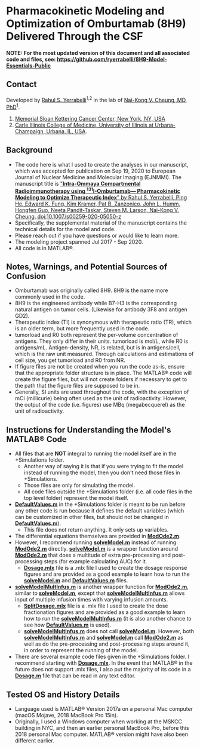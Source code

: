 # Pharmacokinetic Modeling and Optimization of Omburtamab (8H9) Delivered Through the CSF  

**NOTE: For the most updated version of this document and all associated code and files, see: https://github.com/ryerrabelli/8H9-Model-Essentials-Public**

## Contact  

 Developed by [Rahul S. Yerrabelli](https://orcid.org/0000-0002-7670-9601)<sup>1,2</sup> in the lab of [Nai-Kong V. Cheung, MD, PhD](https://orcid.org/0000-0001-6323-5171
)<sup>1</sup>.  
 1. [Memorial Sloan Kettering Cancer Center, New York, NY, USA](https://www.mskcc.org/research-areas/labs/nai-kong-cheung)  
 1. [Carle Illinois College of Medicine, University of Illinois at Urbana-Champaign, Urbana, IL, USA](https://medicine.illinois.edu/).  



## Background  
* The code here is what I used to create the analyses in our manuscript, which was accepted for publication on Sep 19, 2020 to European Journal of Nuclear Medicine and Molecular Imaging (EJNMMI). The manuscript title is ["**Intra-Ommaya Compartmental Radioimmunotherapy using <sup>131</sup>I-Omburtamab— Pharmacokinetic Modeling to Optimize Therapeutic Index**" by Rahul S. Yerrabelli, Ping He, Edward K. Fung, Kim Kramer, Pat B. Zanzonico, John L. Humm, Hongfen Guo, Neeta Pandit-Taskar, Steven M. Larson, Nai-Kong V. Cheung. doi:10.1007/s00259-020-05050-z](https://doi.org/10.1007/s00259-020-05050-z)  
* Specifically, the supplemental material of the manuscript contains the technical details for the model and code.
* Please reach out if you have questions or would like to learn more.  
* The modeling project spanned Jul 2017 - Sep 2020.  
* All code is in MATLAB®.


## Notes, Warnings, and Potential Sources of Confusion  
* Omburtamab was originally called 8H9. 8H9 is the name more commonly used in the code.  
* 8H9 is the engineered antibody while B7-H3 is the corresponding natural antigen on tumor cells. (Likewise for antibody 3F8 and antigen GD2).  
* Therapeutic index (TI) is synonymous with therapeutic ratio (TR), which is an older term, but more frequently used in the code.  
* tumorload and R0 both represent the per-volume concentration of antigens. They only differ in their units. tumorload is mol/L, while R0 is antigens/mL. Antigen-density, NR, is related, but is in antigens/cell, which is the raw unit measured. Through calculations and estimations of cell size, you get tumorload and R0 from NR.  
* If figure files are not be created when you run the code as-is, ensure that the appropriate folder structure is in place. The MATLAB® code will create the figure files, but will not create folders if necessary to get to the path that the figure files are supposed to be in.  
* Generally, SI units are used throughout the code, with the exception of mCi (millicurie) being often used as the unit of radioactivity. However, the output of the code (i.e. figures) use MBq (megabecquerel) as the unit of radioactivity.


## Instructions for Understanding the Model's MATLAB® Code  
* All files that are **NOT** integral to running the model itself are in the +Simulations folder.
  * Another way of saying it is that if you were trying to fit the model instead of running the model, then you don't need those files in +Simulations.
  * Those files are only for simulating the model.
  * All code files outside the +Simulations folder (i.e. all code files in the top level folder) represent the model itself.
* **[DefaultValues.m](+Simulations/DefaultValues.m)** in the +Simulations folder is meant to be run before any other code is run because it defines the default variables (which can be customized in other files, but should not be changed in **[DefaultValues.m](+Simulations/DefaultValues.m)**).
  * This file does not return anything. It only sets up variables.
* The differential equations themselves are provided in **[ModOde2.m](ModOde2.m)**.
* However, I recommend running **[solveModel.m](solveModel.m)** instead of running **[ModOde2.m](ModOde2.m)** directly. **[solveModel.m](solveModel.m)** is a wrapper function around  **[ModOde2.m](ModOde2.m)** that does a multitude of extra pre-processing and post-processing steps (for example calculating AUC) for it.
  * **[Dosage.mlx](+Simulations/Dosage.mlx)** file is a .mlx file I used to create the dosage response figures and are provided as a good example to learn how to run the **[solveModel.m](solveModel.m)** and **[DefaultValues.m](+Simulations/DefaultValues.m)** files.  
* **[solveModelMultInfus.m](solveModelMultInfus.m)** is another wrapper function for **[ModOde2.m](ModOde2.m)**, similar to **[solveModel.m](solveModel.m)**, except that **[solveModelMultInfus.m](solveModelMultInfus.m)** allows input of multiple infusion times with varying infusion amounts.
  * **[SplitDosage.mlx](+Simulations/SplitDosage.mlx)** file is a .mlx file I used to create the dose fractionation figures and are provided as a good example to learn how to run the **[solveModelMultInfus.m](solveModelMultInfus.m)** (it is also another chance to see how **[DefaultValues.m](+Simulations/DefaultValues.m)** is used).  
  * **[solveModelMultInfus.m](solveModelMultInfus.m)** does not call **[solveModel.m](solveModel.m)**. However, both **[solveModelMultInfus.m](solveModelMultInfus.m)** and **[solveModel.m](solveModel.m)** call **[ModOde2.m](ModOde2.m)** as well as do the pre-processing and post-processing steps around it, in order to represent the running of the model.
* There are several example code files given in the +Simulations folder. I recommend starting with **[Dosage.mlx](+Simulations/Dosage.mlx)**. In the event that MATLAB® in the future does not support .mlx files, I also put the majority of its code in a **[Dosage.m](+Simulations/Dosage.m)** file that can be read in any text editor.
  


## Tested OS and History Details  
* Language used is MATLAB® Version 2017a on a personal Mac computer (macOS Mojave, 2018 MacBook Pro 15in).  
* Originally, I used a Windows computer when working at the MSKCC building in NYC, and then an earlier personal MacBook Pro, before this 2018 personal Mac computer. MATLAB® version might have also been different earlier.  
